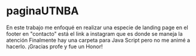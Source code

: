 # paginaUTNBA
En este trabajo me enfoqué en realizar una especie de landing page
en el footer en "contacto" está el link a instagram que es donde se maneja la atención
Finalmente hay una carpeta para Java Script pero no me animé a hacerlo.
¡Gracias profe y fue un Honor!
